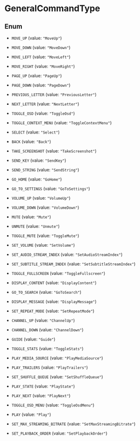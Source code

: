 

# GeneralCommandType

## Enum


* `MOVE_UP` (value: `"MoveUp"`)

* `MOVE_DOWN` (value: `"MoveDown"`)

* `MOVE_LEFT` (value: `"MoveLeft"`)

* `MOVE_RIGHT` (value: `"MoveRight"`)

* `PAGE_UP` (value: `"PageUp"`)

* `PAGE_DOWN` (value: `"PageDown"`)

* `PREVIOUS_LETTER` (value: `"PreviousLetter"`)

* `NEXT_LETTER` (value: `"NextLetter"`)

* `TOGGLE_OSD` (value: `"ToggleOsd"`)

* `TOGGLE_CONTEXT_MENU` (value: `"ToggleContextMenu"`)

* `SELECT` (value: `"Select"`)

* `BACK` (value: `"Back"`)

* `TAKE_SCREENSHOT` (value: `"TakeScreenshot"`)

* `SEND_KEY` (value: `"SendKey"`)

* `SEND_STRING` (value: `"SendString"`)

* `GO_HOME` (value: `"GoHome"`)

* `GO_TO_SETTINGS` (value: `"GoToSettings"`)

* `VOLUME_UP` (value: `"VolumeUp"`)

* `VOLUME_DOWN` (value: `"VolumeDown"`)

* `MUTE` (value: `"Mute"`)

* `UNMUTE` (value: `"Unmute"`)

* `TOGGLE_MUTE` (value: `"ToggleMute"`)

* `SET_VOLUME` (value: `"SetVolume"`)

* `SET_AUDIO_STREAM_INDEX` (value: `"SetAudioStreamIndex"`)

* `SET_SUBTITLE_STREAM_INDEX` (value: `"SetSubtitleStreamIndex"`)

* `TOGGLE_FULLSCREEN` (value: `"ToggleFullscreen"`)

* `DISPLAY_CONTENT` (value: `"DisplayContent"`)

* `GO_TO_SEARCH` (value: `"GoToSearch"`)

* `DISPLAY_MESSAGE` (value: `"DisplayMessage"`)

* `SET_REPEAT_MODE` (value: `"SetRepeatMode"`)

* `CHANNEL_UP` (value: `"ChannelUp"`)

* `CHANNEL_DOWN` (value: `"ChannelDown"`)

* `GUIDE` (value: `"Guide"`)

* `TOGGLE_STATS` (value: `"ToggleStats"`)

* `PLAY_MEDIA_SOURCE` (value: `"PlayMediaSource"`)

* `PLAY_TRAILERS` (value: `"PlayTrailers"`)

* `SET_SHUFFLE_QUEUE` (value: `"SetShuffleQueue"`)

* `PLAY_STATE` (value: `"PlayState"`)

* `PLAY_NEXT` (value: `"PlayNext"`)

* `TOGGLE_OSD_MENU` (value: `"ToggleOsdMenu"`)

* `PLAY` (value: `"Play"`)

* `SET_MAX_STREAMING_BITRATE` (value: `"SetMaxStreamingBitrate"`)

* `SET_PLAYBACK_ORDER` (value: `"SetPlaybackOrder"`)



